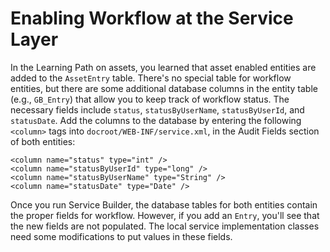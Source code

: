 # Enabling Workflow at the Service Layer 

In the Learning Path on assets, you learned that asset enabled entities are
added to the `AssetEntry` table. There's no special table for workflow entities,
but there are some additional database columns in the entity table (e.g.,
`GB_Entry`) that allow you to keep track of workflow status. The necessary
fields include `status`, `statusByUserName`, `statusByUserId`, and `statusDate`.
Add the columns to the database by entering the following `<column>` tags into
`docroot/WEB-INF/service.xml`, in the Audit Fields section of both entities:

    <column name="status" type="int" />
    <column name="statusByUserId" type="long" />
    <column name="statusByUserName" type="String" />
    <column name="statusDate" type="Date" />

Once you run Service Builder, the database tables for both entities contain the
proper fields for workflow. However, if you add an `Entry`, you'll see that the
new fields are not populated. The local service implementation classes need
some modifications to put values in these fields. 

